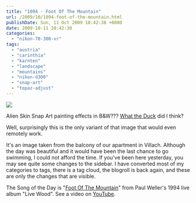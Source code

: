 ```yaml
---
title: "1094 - Foot Of The Mountain"
url: /2009/10/1094-foot-of-the-mountain.html
publishDate: Sun, 11 Oct 2009 18:42:38 +0000
date: 2009-10-11 20:42:38
categories: 
  - "nikon-70-300-vr"
tags: 
  - "austria"
  - "carinthia"
  - "karnten"
  - "landscape"
  - "mountains"
  - "nikon-d300"
  - "snap-art"
  - "topaz-adjust"
---
```

<a target="_blank" href="https://d25zfm9zpd7gm5.cloudfront.net/1200x1200/2009/20091011_090353_ps.jpg"><img src="https://d25zfm9zpd7gm5.cloudfront.net/0600x0600/2009/20091011_090353_ps.jpg" /></a>

Alien Skin Snap Art painting effects in B&amp;W??? <a target="_blank" href="http://www.whattheduck.net/">What the Duck</a> did I think?

 Well, surprisingly this is the only variant of that image that would even remotely work. 

It's an image taken from the balcony of our apartment in Villach. Although the day was beautiful and it would have been the last chance to go swimming, I could not afford the time. If you've been here yesterday, you may see quite some changes to the sidebar. I have converted most of my categories to tags, there is a tag cloud, the blogroll is back again, and these are only the changes that are visible.

The Song of the Day is "<a target="_blank" href="http://www.lyricsmode.com/lyrics/p/paul_weller/foot_of_the_mountain.html">Foot Of The Mountain</a>" from Paul Weller's 1994 live album "Live Wood". See a video on <a target="_blank" href="http://www.youtube.com/watch?v=l903eEhTh44">YouTube</a>.
